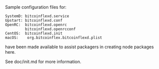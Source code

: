 Sample configuration files for:
```
SystemD: bitcoinflexd.service
Upstart: bitcoinflexd.conf
OpenRC:  bitcoinflexd.openrc
         bitcoinflexd.openrcconf
CentOS:  bitcoinflexd.init
macOS:    org.bitcoinflex.bitcoinflexd.plist
```
have been made available to assist packagers in creating node packages here.

See doc/init.md for more information.

